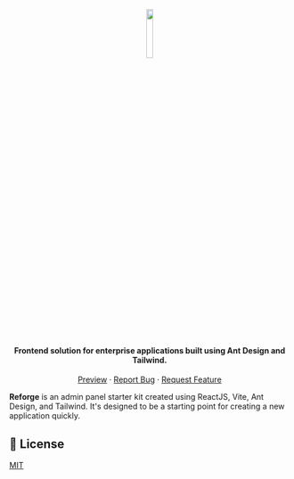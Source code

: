 <br/>

<p align="center">
  
  <h1 align="center">
    <img src="https://user-images.githubusercontent.com/45073703/225269899-d0d3b91c-b09b-4835-ac78-c0e0be4632fe.png" width="15%">
  </h1>
  <h4 align="center">Frontend solution for enterprise applications built using Ant Design and Tailwind.</h4>

  <p align="center">
    <a href="https://reforge.netlify.app">Preview</a>
    ·
    <a href="https://github.com/arifszn/reforge/issues">Report Bug</a>
    ·
    <a href="https://github.com/arifszn/reforge/discussions">Request Feature</a>
  </p>
</p>

**Reforge** is an admin panel starter kit created using ReactJS, Vite, Ant Design, and Tailwind. It's designed to be a starting point for creating a new application quickly.

## 📄 License

[MIT](https://github.com/arifszn/reforge/blob/main/LICENSE)
